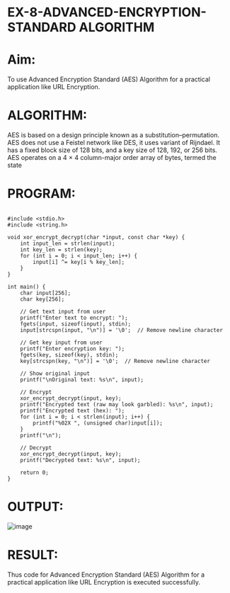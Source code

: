 # EX-8-ADVANCED-ENCRYPTION-STANDARD ALGORITHM
# Aim:
To use Advanced Encryption Standard (AES) Algorithm for a practical application like URL Encryption.

# ALGORITHM:
AES is based on a design principle known as a substitution–permutation.
AES does not use a Feistel network like DES, it uses variant of Rijndael.
It has a fixed block size of 128 bits, and a key size of 128, 192, or 256 bits.
AES operates on a 4 × 4 column-major order array of bytes, termed the state
# PROGRAM:

```

#include <stdio.h>
#include <string.h>

void xor_encrypt_decrypt(char *input, const char *key) {
    int input_len = strlen(input);
    int key_len = strlen(key);
    for (int i = 0; i < input_len; i++) {
        input[i] ^= key[i % key_len];
    }
}

int main() {
    char input[256];
    char key[256];

    // Get text input from user
    printf("Enter text to encrypt: ");
    fgets(input, sizeof(input), stdin);
    input[strcspn(input, "\n")] = '\0';  // Remove newline character

    // Get key input from user
    printf("Enter encryption key: ");
    fgets(key, sizeof(key), stdin);
    key[strcspn(key, "\n")] = '\0';  // Remove newline character

    // Show original input
    printf("\nOriginal text: %s\n", input);

    // Encrypt
    xor_encrypt_decrypt(input, key);
    printf("Encrypted text (raw may look garbled): %s\n", input);
    printf("Encrypted text (hex): ");
    for (int i = 0; i < strlen(input); i++) {
        printf("%02X ", (unsigned char)input[i]);
    }
    printf("\n");

    // Decrypt
    xor_encrypt_decrypt(input, key);
    printf("Decrypted text: %s\n", input);

    return 0;
}

```

# OUTPUT:

![image](https://github.com/user-attachments/assets/145a1c3f-d5c1-4048-8c51-0c972285e065)



# RESULT:

Thus code for Advanced Encryption Standard (AES) Algorithm for a practical application like URL Encryption is executed successfully.

